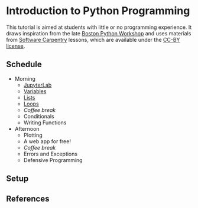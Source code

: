 # Introduction to Python Programming

This tutorial is aimed at students with little or no programming experience.
It draws inspiration from the late
[Boston Python Workshop](https://wiki.openhatch.org/wiki/Boston_Python_Workshop/1/)
and uses materials from [Software Carpentry](https://software-carpentry.org)
lessons, which are available under the
[CC-BY license](https://creativecommons.org/licenses/by/4.0/).

## Schedule

* Morning
  - [JupyterLab](./_episodes/00-run-quit.md)
  - [Variables](./_episodes/01-variables.md)
  - [Lists](./_episodes/02-lists.md)
  - [Loops](./_episodes/03-loops.md)
  - *Coffee break*
  - Conditionals
  - Writing Functions
* Afternoon
  - Plotting
  - A web app for free!
  - *Coffee break*
  - Errors and Exceptions
  - Defensive Programming

## Setup

## References
